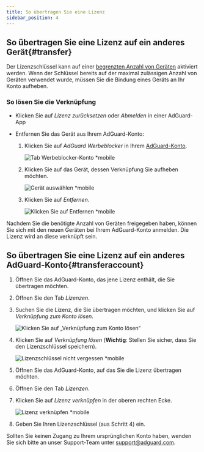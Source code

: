 ```yaml
---
title: So übertragen Sie eine Lizenz
sidebar_position: 4
---
```


## So übertragen Sie eine Lizenz auf ein anderes Gerät{#transfer}

Der Lizenzschlüssel kann auf einer [begrenzten Anzahl von Geräten](../what-is) aktiviert werden. Wenn der Schlüssel bereits auf der maximal zulässigen Anzahl von Geräten verwendet wurde, müssen Sie die Bindung eines Geräts an Ihr Konto aufheben.

### So lösen Sie die Verknüpfung

- Klicken Sie auf *Lizenz zurücksetzen* oder *Abmelden* in einer AdGuard-App

- Entfernen Sie das Gerät aus Ihrem AdGuard-Konto:
    1. Klicken Sie auf *AdGuard Werbeblocker* in Ihrem [AdGuard-Konto](https://adguardaccount.com/).

        ![Tab Werbeblocker-Konto *mobile](https://cdn.adtidy.org/content/kb/ad_blocker/general/newaccount-unbind-device-0.png)

    1. Klicken Sie auf das Gerät, dessen Verknüpfung Sie aufheben möchten.

        ![Gerät auswählen *mobile](https://cdn.adtidy.org/content/kb/ad_blocker/general/newaccount-unbind-device-1.png)

    1. Klicken Sie auf *Entfernen*.

        ![Klicken Sie auf Entfernen *mobile](https://cdn.adtidy.org/content/kb/ad_blocker/general/newaccount-unbind-device-2.png)

Nachdem Sie die benötigte Anzahl von Geräten freigegeben haben, können Sie sich mit den neuen Geräten bei Ihrem AdGuard-Konto anmelden. Die Lizenz wird an diese verknüpft sein.

## So übertragen Sie eine Lizenz auf ein anderes AdGuard-Konto{#transferaccount}

1. Öffnen Sie das AdGuard-Konto, das jene Lizenz enthält, die Sie übertragen möchten.

1. Öffnen Sie den Tab *Lizenzen*.

1. Suchen Sie die Lizenz, die Sie übertragen möchten, und klicken Sie auf *Verknüpfung zum Konto lösen*.

    ![Klicken Sie auf „Verknüpfung zum Konto lösen“](https://cdn.adtidy.org/content/kb/ad_blocker/general/newaccount-transfer-to-account.png)

1. Klicken Sie auf *Verknüpfung lösen* (**Wichtig**: Stellen Sie sicher, dass Sie den Lizenzschlüssel speichern).

    ![Lizenzschlüssel nicht vergessen *mobile](https://cdn.adtidy.org/content/kb/ad_blocker/general/newaccount-transfer-to-account-1.png)

1. Öffnen Sie das AdGuard-Konto, auf das Sie die Lizenz übertragen möchten.

1. Öffnen Sie den Tab *Lizenzen*.

1. Klicken Sie auf *Lizenz verknüpfen* in der oberen rechten Ecke.

    ![Lizenz verknüpfen *mobile](https://cdn.adtidy.org/content/kb/ad_blocker/general/newaccount-transfer-to-account-2.png)

1. Geben Sie Ihren Lizenzschlüssel (aus Schritt 4) ein.

Sollten Sie keinen Zugang zu Ihrem ursprünglichen Konto haben, wenden Sie sich bitte an unser Support-Team unter support@adguard.com.
